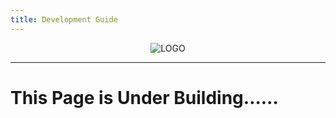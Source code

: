 ```yaml
---
title: Development Guide
---
```


<p align="center">
<img alt="LOGO" src="/logo.png"/>
</p>

------------------------------

# This Page is Under Building……
